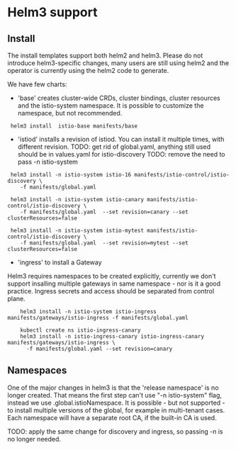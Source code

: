 # Helm3 support

## Install

The install templates support both helm2 and helm3. Please do not introduce helm3-specific changes, many
users are still using helm2 and the operator is currently using the helm2 code to generate.

We have few charts:

- 'base' creates cluster-wide CRDs, cluster bindings, cluster resources and the istio-system namespace.
  It is possible to customize the namespace, but not recommended.

```shell script
 helm3 install  istio-base manifests/base
```

- 'istiod' installs a revision of istiod.  You can install it multiple times, with different revision.
TODO: get rid of global.yaml, anything still used should be in values.yaml for istio-discovery
TODO: remove the need to pass -n istio-system

```shell script
 helm3 install -n istio-system istio-16 manifests/istio-control/istio-discovery \
    -f manifests/global.yaml

 helm3 install -n istio-system istio-canary manifests/istio-control/istio-discovery \
    -f manifests/global.yaml  --set revision=canary --set clusterResources=false

 helm3 install -n istio-system istio-mytest manifests/istio-control/istio-discovery \
    -f manifests/global.yaml  --set revision=mytest --set clusterResources=false
```

- 'ingress' to install a Gateway

Helm3 requires namespaces to be created explicitly, currently we don't support insalling multiple gateways in same
namespace - nor is it a good practice. Ingress secrets and access should be separated from control plane.

```shell script
    helm3 install -n istio-system istio-ingress manifests/gateways/istio-ingress -f manifests/global.yaml

    kubectl create ns istio-ingress-canary
    helm3 install -n istio-ingress-canary istio-ingress-canary manifests/gateways/istio-ingress \
      -f manifests/global.yaml --set revision=canary
```

## Namespaces

One of the major changes in helm3 is that the 'release namespace' is no longer created.
That means the first step can't use "-n istio-system" flag, instead we use .global.istioNamespace.
It is possible - but not supported - to install multiple versions of the global, for example in
multi-tenant cases. Each namespace will have a separate root CA, if the built-in CA is used.

TODO: apply the same change for discovery and ingress, so passing -n is no longer needed.

